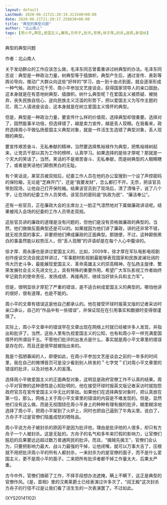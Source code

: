 ```yaml
---
layout: default
Lastmod: 2020-06-21T21:20:19.311548+00:00
date: 2020-06-21T21:20:17.258830+00:00
title: "典型的典型问题"
author: "北山南人"
tags: [周小平,典型,爱国主义,廉政,方舟子,批评,官僚,徐才厚,封杀,选择,新语丝]
---
```


典型的典型问题

作者：北山南人

关于发动群众的工作应该怎么做，毛泽东同志曾着重讲过树典型的办法。毛泽东同志说：典型是一种政治力量，树典型等于插旗帜，典型产生后，通过宣传、表彰等舆论导向，推动广大群众向这些“好样的”学习，由一到十由点到面，就会逐渐形成一种气候。政府让花千芳、周小平参加文艺座谈会，获得国家领导人的亲口鼓励，这本身就是在有意地树典型、插旗帜。树什么典型呢？在爱国主义被质疑、被抛弃，丧失民族自信心、逆向民族主义泛滥的形势下，把以爱国主义为写作主题的花、周二人请进座谈会，这本身就是在树立爱国主义情怀的典型。

但是，典型是一种政治力量，要宣传什么样的价值观，选择典型却很重要。选择对了，固然能事半功倍，但选择错了，越是卖力宣传，越是丢人现眼。在我看来，政府选择周小平做弘扬爱国主义典型对象，就是一件活生生选错了典型对象，丢人现眼的典型。

要宣传艰苦奋斗、无私奉献的精神，当然要选择焦裕禄作为典型，把焦裕禄树起来，让党员干部以其为工作的榜样，认真学习。如果选择的是徐才厚呢？那就是一个天大的笑话了。当然，笑话的不是艰苦奋斗、无私奉献，而是树典型的人眼睛瞎了，或者是笑话他们颠倒黑白的无耻。

有个笑话说，某官员被双规后，纪委工作人员在他的办公室搜到一个设了声控密码的保险箱，无论是“芝麻开门”，还是“我要发财”，怎么都打不开。无奈，把该官员带到现场，让他自己打开保险箱。结果该官员到了现场后，清了清嗓子，说了八个字，让在场的纪委工作人员笑喷。该官员的密码是“执政为民”、“廉洁奉公”。

还有一些官员，正在廉政大会的主席台上一脸正气凛然地对下属做廉政讲话呢。结果被闯入会场的纪委的工作人员带走双规。

这些官员讲的廉政的道理是没有问题的，但他们是没有资格做廉政的典型的。当然，他们做做反面典型还是可以的。如果就因为他们讲了廉政，讲的还非常不错，就无视贪腐的事实，非要把他们捧成廉政的正面典型。那随便，不过，这种颠倒黑白的事虽然能以权势压人，但“丢人现眼”的评语却是在每个人心中腹诽的。

徐才厚、周永康也是讲过爱国主义的，比如，2009年，徐才厚在军队电影电视剧创作座谈交流会就这样讲过，“军事题材影视剧最能够表现国家和民族波澜壮阔的伟大历史斗争，最能展现爱国主义、革命英雄主义的崇高精神，在弘扬主旋律、繁荣发展社会主义先进文化上，具有特殊的重要作用。希望广大军队影视工作者始终牢记肩负的使命责任，发扬成绩、再接再厉，继续当好排头兵和主力军”。

但是，很明显徐才厚犯了严重的错误，是不适合树成爱国主义的典型的。哪怕他讲的很好，很有道理，也是不能的。

周小平的文章有错误这是他自己都承认的。他在接受环球时报英文版的记者采访时亲口承认，自己的“作品中有一些错误”，并保证现在在引用事实和数据时变得很谨慎了。

实际上，周小平文章中的错误早在文章出现在网络上时就已经被许多人发现，并指出和批评了。当然，这些人里有仇视爱国主义的公知，也有和周小平一样充满爱国情怀的所谓自干五。不管他们批评的出发点是什么，事实就是周小平文章里的错误是存在的，而且还是很早就被指出来的。

我是个孤陋寡闻的人，即便如此，在周小平参加文艺座谈会之前的一年多的时间里，我在自己的微博首页可是没少看到别人转发的＂七字党＂们对周小平文章里的错误的批评，以及对他本人的奚落。

选择周小平做爱国主义的正面典型对象，这明显是政府官僚工作不认真的结果。周小平对官僚的这种德性是心知肚明的，他在接受环球时报英文版记者采访时就抱怨政府官员在宣传爱国主义中无比的笨拙。如果他们在选择典型对象时，把认真放在第一位，那么，网络上关于周小平文章里的错误的内容是不难发现的。但是，显然他们没有这么做。而是无视围绕在周小平身上的种种有理有据的批评，糊里糊涂地选择了周小平，把周小平架到了火炉上，同时也把自己逼到了牛角尖里。说白了，方舟子不过是官僚们恼羞成怒的牺牲品。

周小平说方舟子被封杀的原因不是因为批评他，理由是批评他的人很多，却只有方舟子一个人被封杀。这是无耻的。方舟子的名气和多年来打假的影响力，让官僚们尴尬的后果要远远超过数万普通网民的批评。而且，“擒贼先擒王”，官僚们会认为，只要把影响力最大、战斗力最强的干掉，让他闭嘴，就可以万事大吉了，压根就不用把批评周小平的所有人都封杀，一来封杀为的是官僚的面子，而不是什么爱国主义，更不是周小平的面子。二来把所有批评者都干掉工作量太大、后果太严重。

古今中外，官僚们搞砸了工作，不择手段想办法遮掩，瞒上不瞒下，这正是典型的官僚作风。《是，首相》里的汉弗莱爵士已经表演过许多次了，“阎王殿”这次封杀方舟子的行径不过是让我们看了活生生的一次表演罢了。不过如此。

(XYS20141102)

